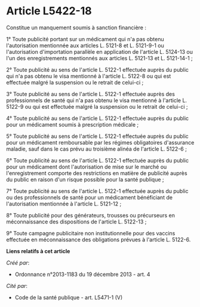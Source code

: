 # Article L5422-18

Constitue un manquement soumis à sanction financière : 

1° Toute publicité portant sur un médicament qui n'a pas obtenu l'autorisation mentionnée aux articles L. 5121-8 et L.
5121-9-1 ou l'autorisation d'importation parallèle en application de l'article L. 5124-13 ou l'un des enregistrements
mentionnés aux articles L. 5121-13 et L. 5121-14-1 ; 

2° Toute publicité au sens de l'article L. 5122-1 effectuée auprès du public qui n'a pas obtenu le visa mentionné à l'article
L. 5122-8 ou qui est effectuée malgré la suspension ou le retrait de celui-ci ; 

3° Toute publicité au sens de l'article L. 5122-1 effectuée auprès des professionnels de santé qui n'a pas obtenu le visa
mentionné à l'article L. 5122-9 ou qui est effectuée malgré la suspension ou le retrait de celui-ci ; 

4° Toute publicité au sens de l'article L. 5122-1 effectuée auprès du public pour un médicament soumis à prescription
médicale ; 

5° Toute publicité au sens de l'article L. 5122-1 effectuée auprès du public pour un médicament remboursable par les régimes
obligatoires d'assurance maladie, sauf dans le cas prévu au troisième alinéa de l'article L. 5122-6 ; 

6° Toute publicité au sens de l'article L. 5122-1 effectuée auprès du public pour un médicament dont l'autorisation de mise
sur le marché ou l'enregistrement comporte des restrictions en matière de publicité auprès du public en raison d'un risque
possible pour la santé publique ; 

7° Toute publicité au sens de l'article L. 5122-1 effectuée auprès du public ou des professionnels de santé pour un
médicament bénéficiant de l'autorisation mentionnée à l'article L. 5121-12 ; 

8° Toute publicité pour des générateurs, trousses ou précurseurs en méconnaissance des dispositions de l'article L.
5122-13 ; 

9° Toute campagne publicitaire non institutionnelle pour des vaccins effectuée en méconnaissance des obligations prévues à
l'article L. 5122-6.

**Liens relatifs à cet article**

_Créé par_:

  - Ordonnance n°2013-1183 du 19 décembre 2013 - art. 4

_Cité par_:

  - Code de la santé publique - art. L5471-1 (V)
